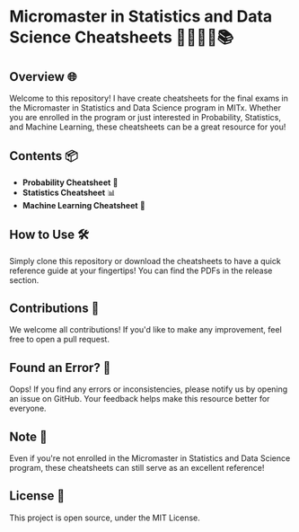 # Micromaster in Statistics and Data Science Cheatsheets 👨‍🎓👩‍🎓📚

## Overview 🌐
Welcome to this repository! I have create cheatsheets for the final exams in the Micromaster in Statistics and Data Science program in MITx. Whether you are enrolled in the program or just interested in Probability, Statistics, and Machine Learning, these cheatsheets can be a great resource for you!

## Contents 📦
- **Probability Cheatsheet** 🎲
- **Statistics Cheatsheet** 📊
- **Machine Learning Cheatsheet** 🤖

## How to Use 🛠️
Simply clone this repository or download the cheatsheets to have a quick reference guide at your fingertips! You can find the PDFs in the release section.

## Contributions 🙏
We welcome all contributions! If you'd like to make any improvement, feel free to open a pull request.

## Found an Error? 🐞
Oops! If you find any errors or inconsistencies, please notify us by opening an issue on GitHub. Your feedback helps make this resource better for everyone.

## Note 📝
Even if you're not enrolled in the Micromaster in Statistics and Data Science program, these cheatsheets can still serve as an excellent reference!

## License 📄
This project is open source, under the MIT License.
